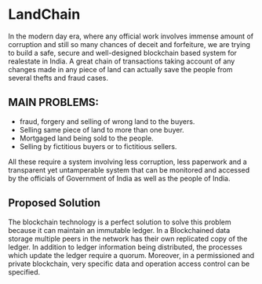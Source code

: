 # LandChain
In the modern day era, where any official work involves immense amount of corruption and still so many chances of deceit and forfeiture, we are trying to build a safe, secure and well-designed blockchain based system for realestate in India. A great chain of transactions taking account of any changes made in any piece of land can actually save the people from several thefts and fraud cases.

## MAIN PROBLEMS: 
* fraud, forgery and selling of wrong land to the buyers.
* Selling same piece of land to more than one buyer.
* Mortgaged land being sold to the people.
* Selling by fictitious buyers or to fictitious sellers.

All these require a system involving less corruption, less paperwork and a transparent yet untamperable system that can be monitored and accessed by the officials of Government of India as well as the people of India.

## Proposed Solution
The blockchain technology is a perfect solution to solve this problem because it can maintain an immutable ledger. In a Blockchained data storage multiple peers in the network has their own replicated copy of the ledger. In addition to ledger information being distributed, the processes which update the ledger require a quorum. Moreover, in a permissioned and private blockchain, very specific data and operation access control can be specified.
